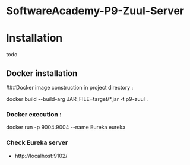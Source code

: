 # SoftwareAcademy-P9-Zuul-Server

# Installation
todo
## Docker installation
###Docker image construction in project directory :

docker build --build-arg JAR_FILE=target/*.jar -t p9-zuul .

### Docker execution :

docker run -p 9004:9004 --name Eureka eureka

### Check Eureka server
* http://localhost:9102/
